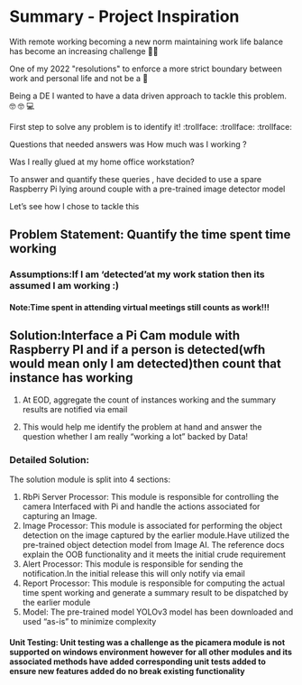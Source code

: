 # Summary - Project Inspiration 

With remote working becoming a new norm maintaining work life balance has become an increasing challenge :technologist:

One of my 2022 "resolutions"  to enforce a more strict boundary between work and personal life and not be a :juggling_person:

Being a DE I wanted to have a data driven approach to tackle this problem. :nerd_face: :nerd_face: :computer:

First step to solve any problem is to identify it!  :trollface: :trollface: :trollface:

Questions that needed answers was How much was I working ?

Was I really glued at my home office workstation? 

To answer and quantify these queries , have decided to use a spare Raspberry Pi lying around couple with a pre-trained image detector model

Let’s see how I chose to tackle this

## Problem Statement: Quantify the time spent time working

### Assumptions:If I am ‘detected’at my work station then its assumed I am working :)

#### Note:Time spent in attending virtual meetings still counts as work!!!

## Solution:Interface a Pi Cam module with Raspberry PI and if a person is detected(wfh would mean only I am detected)then count that instance has working

1. At EOD, aggregate the count of instances working and the summary results are notified via email

2. This would help me identify the problem at hand and answer the question whether I am really “working a lot” backed by Data!

### Detailed Solution:

The solution module is split into 4 sections:

1. RbPi Server Processor: This module is responsible for controlling the camera Interfaced with Pi and handle the actions associated for capturing an Image.
2. Image Processor: This module is associated for performing the object detection on the image captured by the earlier module.Have utilized the pre-trained object detection model from Image AI. The reference docs explain the OOB functionality and it meets the initial crude requirement
3. Alert Processor: This module is responsible for sending the notification.In the initial release this will only notify via email
4. Report Processor: This module is responsible for computing the actual time spent working and generate a summary result to be dispatched by the earlier module
5. Model: The pre-trained model YOLOv3 model has been downloaded and used “as-is” to minimize complexity


#### Unit Testing: Unit testing was a challenge as the picamera module is not supported on windows environment however for all other modules and its associated methods have added corresponding unit tests added to ensure new features added do no break existing functionality


